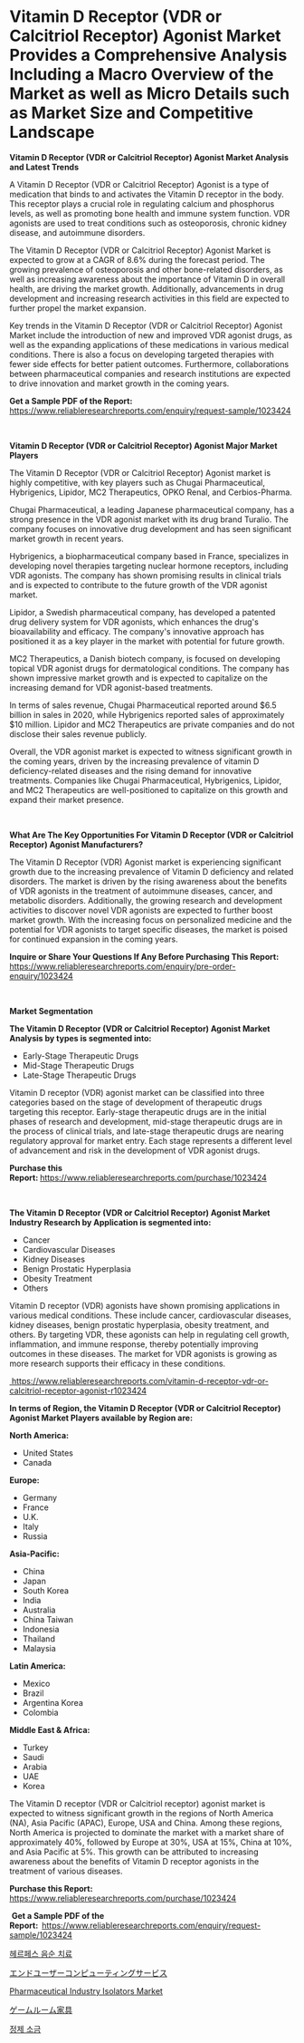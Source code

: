 <p><h1>Vitamin D Receptor (VDR or Calcitriol Receptor) Agonist Market Provides a Comprehensive Analysis Including a Macro Overview of the Market as well as Micro Details such as Market Size and Competitive Landscape</h1></p><p><strong>Vitamin D Receptor (VDR or Calcitriol Receptor) Agonist Market Analysis and Latest Trends</strong></p>
<p><p>A Vitamin D Receptor (VDR or Calcitriol Receptor) Agonist is a type of medication that binds to and activates the Vitamin D receptor in the body. This receptor plays a crucial role in regulating calcium and phosphorus levels, as well as promoting bone health and immune system function. VDR agonists are used to treat conditions such as osteoporosis, chronic kidney disease, and autoimmune disorders.</p><p>The Vitamin D Receptor (VDR or Calcitriol Receptor) Agonist Market is expected to grow at a CAGR of 8.6% during the forecast period. The growing prevalence of osteoporosis and other bone-related disorders, as well as increasing awareness about the importance of Vitamin D in overall health, are driving the market growth. Additionally, advancements in drug development and increasing research activities in this field are expected to further propel the market expansion.</p><p>Key trends in the Vitamin D Receptor (VDR or Calcitriol Receptor) Agonist Market include the introduction of new and improved VDR agonist drugs, as well as the expanding applications of these medications in various medical conditions. There is also a focus on developing targeted therapies with fewer side effects for better patient outcomes. Furthermore, collaborations between pharmaceutical companies and research institutions are expected to drive innovation and market growth in the coming years.</p></p>
<p><strong>Get a Sample PDF of the Report:&nbsp;</strong> <a href="https://www.reliableresearchreports.com/enquiry/request-sample/1023424">https://www.reliableresearchreports.com/enquiry/request-sample/1023424</a></p>
<p>&nbsp;</p>
<p><strong>Vitamin D Receptor (VDR or Calcitriol Receptor) Agonist Major Market Players</strong></p>
<p><p>The Vitamin D Receptor (VDR or Calcitriol Receptor) Agonist market is highly competitive, with key players such as Chugai Pharmaceutical, Hybrigenics, Lipidor, MC2 Therapeutics, OPKO Renal, and Cerbios-Pharma. </p><p>Chugai Pharmaceutical, a leading Japanese pharmaceutical company, has a strong presence in the VDR agonist market with its drug brand Turalio. The company focuses on innovative drug development and has seen significant market growth in recent years.</p><p>Hybrigenics, a biopharmaceutical company based in France, specializes in developing novel therapies targeting nuclear hormone receptors, including VDR agonists. The company has shown promising results in clinical trials and is expected to contribute to the future growth of the VDR agonist market.</p><p>Lipidor, a Swedish pharmaceutical company, has developed a patented drug delivery system for VDR agonists, which enhances the drug's bioavailability and efficacy. The company's innovative approach has positioned it as a key player in the market with potential for future growth.</p><p>MC2 Therapeutics, a Danish biotech company, is focused on developing topical VDR agonist drugs for dermatological conditions. The company has shown impressive market growth and is expected to capitalize on the increasing demand for VDR agonist-based treatments.</p><p>In terms of sales revenue, Chugai Pharmaceutical reported around $6.5 billion in sales in 2020, while Hybrigenics reported sales of approximately $10 million. Lipidor and MC2 Therapeutics are private companies and do not disclose their sales revenue publicly. </p><p>Overall, the VDR agonist market is expected to witness significant growth in the coming years, driven by the increasing prevalence of vitamin D deficiency-related diseases and the rising demand for innovative treatments. Companies like Chugai Pharmaceutical, Hybrigenics, Lipidor, and MC2 Therapeutics are well-positioned to capitalize on this growth and expand their market presence.</p></p>
<p>&nbsp;</p>
<p><strong>What Are The Key Opportunities For Vitamin D Receptor (VDR or Calcitriol Receptor) Agonist Manufacturers?</strong></p>
<p><p>The Vitamin D Receptor (VDR) Agonist market is experiencing significant growth due to the increasing prevalence of Vitamin D deficiency and related disorders. The market is driven by the rising awareness about the benefits of VDR agonists in the treatment of autoimmune diseases, cancer, and metabolic disorders. Additionally, the growing research and development activities to discover novel VDR agonists are expected to further boost market growth. With the increasing focus on personalized medicine and the potential for VDR agonists to target specific diseases, the market is poised for continued expansion in the coming years.</p></p>
<p><strong>Inquire or Share Your Questions If Any Before Purchasing This Report:</strong> <a href="https://www.reliableresearchreports.com/enquiry/pre-order-enquiry/1023424">https://www.reliableresearchreports.com/enquiry/pre-order-enquiry/1023424</a></p>
<p>&nbsp;</p>
<p><strong>Market Segmentation</strong></p>
<p><strong>The Vitamin D Receptor (VDR or Calcitriol Receptor) Agonist Market Analysis by types is segmented into:</strong></p>
<p><ul><li>Early-Stage Therapeutic Drugs</li><li>Mid-Stage Therapeutic Drugs</li><li>Late-Stage Therapeutic Drugs</li></ul></p>
<p><p>Vitamin D receptor (VDR) agonist market can be classified into three categories based on the stage of development of therapeutic drugs targeting this receptor. Early-stage therapeutic drugs are in the initial phases of research and development, mid-stage therapeutic drugs are in the process of clinical trials, and late-stage therapeutic drugs are nearing regulatory approval for market entry. Each stage represents a different level of advancement and risk in the development of VDR agonist drugs.</p></p>
<p><strong>Purchase this Report:&nbsp;</strong><a href="https://www.reliableresearchreports.com/purchase/1023424">https://www.reliableresearchreports.com/purchase/1023424</a></p>
<p>&nbsp;</p>
<p><strong>The Vitamin D Receptor (VDR or Calcitriol Receptor) Agonist Market Industry Research by Application is segmented into:</strong></p>
<p><ul><li>Cancer</li><li>Cardiovascular Diseases</li><li>Kidney Diseases</li><li>Benign Prostatic Hyperplasia</li><li>Obesity Treatment</li><li>Others</li></ul></p>
<p><p>Vitamin D receptor (VDR) agonists have shown promising applications in various medical conditions. These include cancer, cardiovascular diseases, kidney diseases, benign prostatic hyperplasia, obesity treatment, and others. By targeting VDR, these agonists can help in regulating cell growth, inflammation, and immune response, thereby potentially improving outcomes in these diseases. The market for VDR agonists is growing as more research supports their efficacy in these conditions.</p></p>
<p><a href="https://www.reliableresearchreports.com/vitamin-d-receptor-vdr-or-calcitriol-receptor-agonist-r1023424">&nbsp;https://www.reliableresearchreports.com/vitamin-d-receptor-vdr-or-calcitriol-receptor-agonist-r1023424</a></p>
<p><strong>In terms of Region, the Vitamin D Receptor (VDR or Calcitriol Receptor) Agonist Market Players available by Region are:</strong></p>
<p>
    <p> <strong> North America: </strong>
        <ul>
            <li>United States</li>
            <li>Canada</li>
        </ul>
        </p> 
    <p> <strong> Europe: </strong>
        <ul>
            <li>Germany</li>
            <li>France</li>
            <li>U.K.</li>
            <li>Italy</li>
            <li>Russia</li>
        </ul>
        </p> 
    <p> <strong> Asia-Pacific: </strong>
        <ul>
            <li>China</li>
            <li>Japan</li>
            <li>South Korea</li>
            <li>India</li>
            <li>Australia</li>
            <li>China Taiwan</li>
            <li>Indonesia</li>
            <li>Thailand</li>
            <li>Malaysia</li>
        </ul>
        </p> 
    <p> <strong> Latin America: </strong>
        <ul>
            <li>Mexico</li>
            <li>Brazil</li>
            <li>Argentina Korea</li>
            <li>Colombia</li>
        </ul>
        </p> 
    <p> <strong> Middle East & Africa: </strong>
        <ul>
            <li>Turkey</li>
            <li>Saudi</li>
            <li>Arabia</li>
            <li>UAE</li>
            <li>Korea</li>
        </ul>
    </p>
    </p>
<p><p>The Vitamin D receptor (VDR or Calcitriol receptor) agonist market is expected to witness significant growth in the regions of North America (NA), Asia Pacific (APAC), Europe, USA and China. Among these regions, North America is projected to dominate the market with a market share of approximately 40%, followed by Europe at 30%, USA at 15%, China at 10%, and Asia Pacific at 5%. This growth can be attributed to increasing awareness about the benefits of Vitamin D receptor agonists in the treatment of various diseases.</p></p>
<p><strong>Purchase this Report: </strong><a href="https://www.reliableresearchreports.com/purchase/1023424">https://www.reliableresearchreports.com/purchase/1023424</a></p>
<p>&nbsp;<strong>Get a Sample PDF of the Report:&nbsp;&nbsp;</strong><a href="https://www.reliableresearchreports.com/enquiry/request-sample/1023424">https://www.reliableresearchreports.com/enquiry/request-sample/1023424</a></p>
<p><strong></strong></p>
<p><p><a href="https://medium.com/@rickymetzdvm/%ED%97%A4%EB%A5%B4%ED%8E%98%EC%8A%A4-%EB%9D%BC%EB%B9%84%EC%95%8C%EB%A6%AC%EC%8A%A4-%EC%B9%98%EB%A3%8C-%EC%8B%9C%EC%9E%A5-%EC%8B%9C%EC%9E%A5-%EC%A0%90%EC%9C%A0%EC%9C%A8-%EC%8B%9C%EC%9E%A5-%ED%8A%B8%EB%9E%9C%EB%93%9C-%EB%B0%8F-%EB%AF%B8%EB%9E%98-%EC%84%B1%EC%9E%A5-%ED%83%90%EC%83%89-70f2aa4ab0ca">헤르페스 음순 치료</a></p><p><a href="https://medium.com/@hugofirst21/%E3%82%A8%E3%83%B3%E3%83%89%E3%83%A6%E3%83%BC%E3%82%B6%E3%83%BC%E3%82%B3%E3%83%B3%E3%83%94%E3%83%A5%E3%83%BC%E3%83%86%E3%82%A3%E3%83%B3%E3%82%B0%E3%82%B5%E3%83%BC%E3%83%93%E3%82%B9%E5%B8%82%E5%A0%B4-%E5%B8%82%E5%A0%B4cagr-%E5%B8%82%E5%A0%B4%E3%83%88%E3%83%AC%E3%83%B3%E3%83%89-%E3%81%8A%E3%82%88%E3%81%B3%E6%88%90%E9%95%B7%E6%88%A6%E7%95%A5%E3%81%AB%E9%96%A2%E3%81%99%E3%82%8B%E7%9F%A5%E8%A6%8B-c38dcc6d12ec">エンドユーザーコンピューティングサービス</a></p><p><a href="https://github.com/kufem1/Market-Research-Report-List-2/blob/main/pharmaceutical-industry-isolators-market.md">Pharmaceutical Industry Isolators Market</a></p><p><a href="https://medium.com/@josephmiller1959/%E3%82%B2%E3%83%BC%E3%83%A0%E3%83%AB%E3%83%BC%E3%83%A0%E5%AE%B6%E5%85%B7%E3%83%9E%E3%83%BC%E3%82%B1%E3%83%83%E3%83%88%E3%82%A4%E3%83%B3%E3%82%B5%E3%82%A4%E3%83%88-%E5%B8%82%E5%A0%B4%E5%8B%95%E5%90%91-%E6%88%90%E9%95%B7-2024%E5%B9%B4%E3%81%8B%E3%82%892031%E5%B9%B4%E3%81%BE%E3%81%A7%E3%81%AE%E4%BA%88%E6%B8%AC-f2ac9368a399">ゲームルーム家具</a></p><p><a href="https://medium.com/@dellkoepp03/%EC%A0%95%EC%A0%9C-%EC%86%8C%EA%B8%88-%EC%8B%9C%EC%9E%A5-%EC%A0%84%EB%A7%9D-%EC%82%B0%EC%97%85-%EA%B0%9C%EC%9A%94-%EB%B0%8F-%EC%98%88%EC%B8%A1-2024%EB%85%84%EB%B6%80%ED%84%B0-2031%EB%85%84%EA%B9%8C%EC%A7%80-c28375737c67">정제 소금</a></p></p>